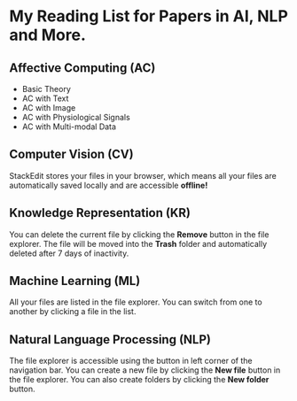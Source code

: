 # My Reading List for Papers in AI, NLP and More.

## Affective Computing (AC)

 - Basic Theory
 - AC with Text
 - AC with Image
 - AC with Physiological Signals
 - AC with Multi-modal Data

## Computer Vision (CV)

StackEdit stores your files in your browser, which means all your files are automatically saved locally and are accessible **offline!**

## Knowledge Representation (KR)

You can delete the current file by clicking the **Remove** button in the file explorer. The file will be moved into the **Trash** folder and automatically deleted after 7 days of inactivity.

## Machine Learning (ML)

All your files are listed in the file explorer. You can switch from one to another by clicking a file in the list.

## Natural Language Processing (NLP)

The file explorer is accessible using the button in left corner of the navigation bar. You can create a new file by clicking the **New file** button in the file explorer. You can also create folders by clicking the **New folder** button.







<!--stackedit_data:
eyJoaXN0b3J5IjpbNDIwMjcyMDA0XX0=
-->